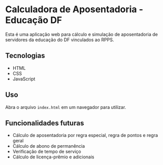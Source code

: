 # Calculadora de Aposentadoria - Educação DF

Esta é uma aplicação web para cálculo e simulação de aposentadoria de servidores da educação do DF vinculados ao RPPS.

## Tecnologias
- HTML
- CSS
- JavaScript

## Uso
Abra o arquivo `index.html` em um navegador para utilizar.

## Funcionalidades futuras
- Cálculo de aposentadoria por regra especial, regra de pontos e regra geral
- Cálculo de abono de permanência
- Verificação de tempo de serviço
- Cálculo de licença-prêmio e adicionais
